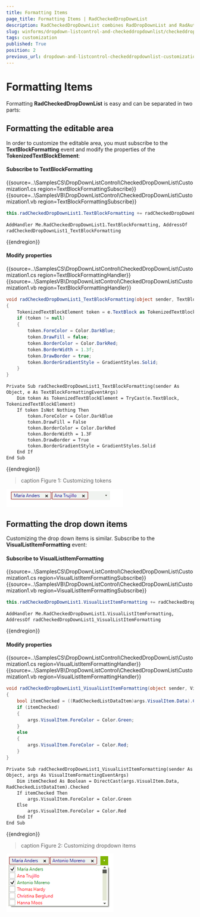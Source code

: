 ```yaml
---
title: Formatting Items
page_title: Formatting Items | RadCheckedDropDownList
description: RadCheckedDropDownList combines RadDropDownList and RadAutoCompleteBox in order to provide functionality to check items in the drop down area and tokenize them in the text area. 
slug: winforms/dropdown-listcontrol-and-checkeddropdownlist/checkeddropdownlist/customization
tags: customization
published: True
position: 2
previous_url: dropdown-and-listcontrol-checkeddropdownlist-customization
---
```


# Formatting Items
 
Formatting __RadCheckedDropDownList__ is easy and can be separated in two parts:
      

## Formatting the editable area

In order to customize the editable area, you must subscribe to the __TextBlockFormatting__ event and modify the properties of the __TokenizedTextBlockElement__:

#### Subscribe to TextBlockFormatting 

{{source=..\SamplesCS\DropDownListControl\CheckedDropDownList\Customization1.cs region=TextBlockFormattingSubscribe}} 
{{source=..\SamplesVB\DropDownListControl\CheckedDropDownList\Customization1.vb region=TextBlockFormattingSubscribe}} 

````C#
this.radCheckedDropDownList1.TextBlockFormatting += radCheckedDropDownList1_TextBlockFormatting;

````
````VB.NET
AddHandler Me.RadCheckedDropDownList1.TextBlockFormatting, AddressOf radCheckedDropDownList1_TextBlockFormatting

````

{{endregion}} 


#### Modify properties 

{{source=..\SamplesCS\DropDownListControl\CheckedDropDownList\Customization1.cs region=TextBlockFormattingHandler}} 
{{source=..\SamplesVB\DropDownListControl\CheckedDropDownList\Customization1.vb region=TextBlockFormattingHandler}} 

````C#
void radCheckedDropDownList1_TextBlockFormatting(object sender, TextBlockFormattingEventArgs e)
{
    TokenizedTextBlockElement token = e.TextBlock as TokenizedTextBlockElement;
    if (token != null)
    {
        token.ForeColor = Color.DarkBlue;
        token.DrawFill = false;
        token.BorderColor = Color.DarkRed;
        token.BorderWidth = 1.3f;
        token.DrawBorder = true;
        token.BorderGradientStyle = GradientStyles.Solid;
    }
}

````
````VB.NET
Private Sub radCheckedDropDownList1_TextBlockFormatting(sender As Object, e As TextBlockFormattingEventArgs)
    Dim token As TokenizedTextBlockElement = TryCast(e.TextBlock, TokenizedTextBlockElement)
    If token IsNot Nothing Then
        token.ForeColor = Color.DarkBlue
        token.DrawFill = False
        token.BorderColor = Color.DarkRed
        token.BorderWidth = 1.3F
        token.DrawBorder = True
        token.BorderGradientStyle = GradientStyles.Solid
    End If
End Sub

````

{{endregion}} 

>caption Figure 1: Customizing tokens

![dropdown-and-listcontrol-checkeddropdownlist-customization 001](images/dropdown-and-listcontrol-checkeddropdownlist-customization001.png)

## Formatting the drop down items

Customizing the drop down items is similar. Subscribe to the __VisualListItemFormatting__ event:

#### Subscribe to VisualListItemFormatting 

{{source=..\SamplesCS\DropDownListControl\CheckedDropDownList\Customization1.cs region=VisualListItemFormattingSubscribe}} 
{{source=..\SamplesVB\DropDownListControl\CheckedDropDownList\Customization1.vb region=VisualListItemFormattingSubscribe}} 

````C#
this.radCheckedDropDownList1.VisualListItemFormatting += radCheckedDropDownList1_VisualListItemFormatting;

````
````VB.NET
AddHandler Me.RadCheckedDropDownList1.VisualListItemFormatting, AddressOf radCheckedDropDownList1_VisualListItemFormatting

````

{{endregion}} 


#### Modify properties 

{{source=..\SamplesCS\DropDownListControl\CheckedDropDownList\Customization1.cs region=VisualListItemFormattingHandler}} 
{{source=..\SamplesVB\DropDownListControl\CheckedDropDownList\Customization1.vb region=VisualListItemFormattingHandler}} 

````C#
void radCheckedDropDownList1_VisualListItemFormatting(object sender, VisualItemFormattingEventArgs args)
{
    bool itemChecked = ((RadCheckedListDataItem)args.VisualItem.Data).Checked;
    if (itemChecked)
    {
        args.VisualItem.ForeColor = Color.Green;
    }
    else
    {
        args.VisualItem.ForeColor = Color.Red;
    }
}

````
````VB.NET
Private Sub radCheckedDropDownList1_VisualListItemFormatting(sender As Object, args As VisualItemFormattingEventArgs)
    Dim itemChecked As Boolean = DirectCast(args.VisualItem.Data, RadCheckedListDataItem).Checked
    If itemChecked Then
        args.VisualItem.ForeColor = Color.Green
    Else
        args.VisualItem.ForeColor = Color.Red
    End If
End Sub

````

{{endregion}} 

>caption Figure 2: Customizing dropdown items

![dropdown-and-listcontrol-checkeddropdownlist-customization 002](images/dropdown-and-listcontrol-checkeddropdownlist-customization002.png)

